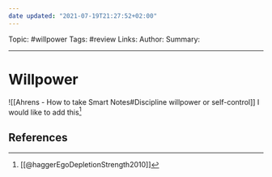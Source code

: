 ```yaml
---
date updated: "2021-07-19T21:27:52+02:00"
---
```


Topic: #willpower
Tags: #review
Links:
Author:
Summary:

---

# Willpower

![[Ahrens - How to take Smart Notes#Discipline willpower or self-control]]
I would like to add this[^1]

## References

[^1]: [[@haggerEgoDepletionStrength2010]]
